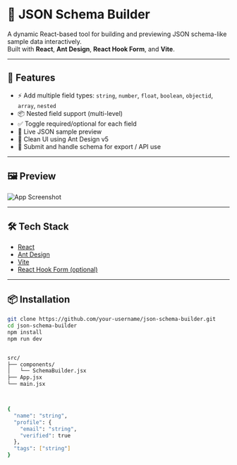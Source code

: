 # 🧩 JSON Schema Builder

A dynamic React-based tool for building and previewing JSON schema-like sample data interactively.  
Built with **React**, **Ant Design**, **React Hook Form**, and **Vite**.

---

## 🚀 Features

- ⚡ Add multiple field types: `string`, `number`, `float`, `boolean`, `objectid`, `array`, `nested`
- 📦 Nested field support (multi-level)
- ✅ Toggle required/optional for each field
- 📝 Live JSON sample preview
- 🧼 Clean UI using Ant Design v5
- 💾 Submit and handle schema for export / API use

---

## 🖼️ Preview

![App Screenshot](https://via.placeholder.com/1000x300.png?text=Screenshot+Coming+Soon)

---

## 🛠️ Tech Stack

- [React](https://react.dev/)
- [Ant Design](https://ant.design/)
- [Vite](https://vitejs.dev/)
- [React Hook Form (optional)](https://react-hook-form.com/)

---

## 📦 Installation

```bash
git clone https://github.com/your-username/json-schema-builder.git
cd json-schema-builder
npm install
npm run dev


src/
├── components/
│   └── SchemaBuilder.jsx
├── App.jsx
└── main.jsx



{
  "name": "string",
  "profile": {
    "email": "string",
    "verified": true
  },
  "tags": ["string"]
}
